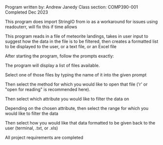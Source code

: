 Program written by: Andrew Janedy
Class section: COMP390-001
Completed Dec 2023

This program does import StringIO from io as a workaround for issues using readouterr, will 
fix this if time allows

This program reads in a file of meteorite landings, takes in user input to suggest how the
data in the file is to be filtered, then creates a formatted list to be displayed to the user, 
or a text file, or an Excel file


After starting the program, follow the prompts exactly:

The program will display a list of files available.

Select one of those files by typing the name of it into the given prompt

Then select the method for which you would like to open that file ('r' or "open for reading"
is recommended here).

Then select which attribute you would like to filter the data on

Depending on the chosen attribute, then select the range for which you would like to filter the data

Then select how you would like that data formatted to be given back to the 
user (terminal, .txt, or .xls)


All project requirements are completed